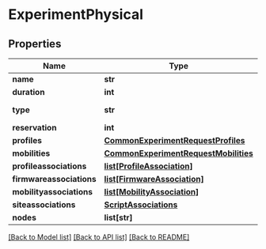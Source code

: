 # ExperimentPhysical

## Properties
Name | Type | Description | Notes
------------ | ------------- | ------------- | -------------
**name** | **str** |  | [optional] 
**duration** | **int** |  | [optional] 
**type** | **str** |  | [default to 'physical']
**reservation** | **int** |  | [optional] 
**profiles** | [**CommonExperimentRequestProfiles**](CommonExperimentRequestProfiles.md) |  | [optional] 
**mobilities** | [**CommonExperimentRequestMobilities**](CommonExperimentRequestMobilities.md) |  | [optional] 
**profileassociations** | [**list[ProfileAssociation]**](ProfileAssociation.md) |  | [optional] 
**firmwareassociations** | [**list[FirmwareAssociation]**](FirmwareAssociation.md) |  | [optional] 
**mobilityassociations** | [**list[MobilityAssociation]**](MobilityAssociation.md) |  | [optional] 
**siteassociations** | [**ScriptAssociations**](ScriptAssociations.md) |  | [optional] 
**nodes** | **list[str]** |  | [optional] 

[[Back to Model list]](../README.md#documentation-for-models) [[Back to API list]](../README.md#documentation-for-api-endpoints) [[Back to README]](../README.md)


